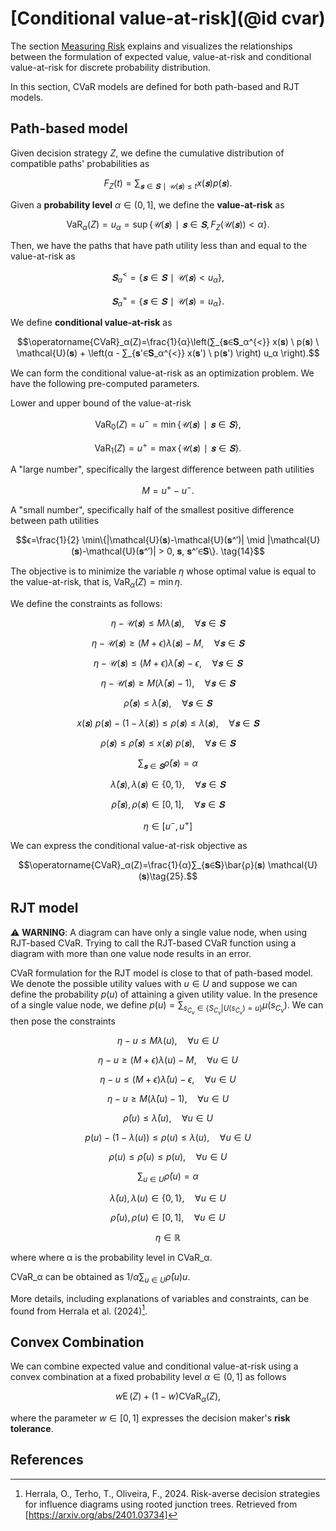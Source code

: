 # [Conditional value-at-risk](@id cvar)

The section [Measuring Risk](@ref) explains and visualizes the relationships between the formulation of expected value, value-at-risk and conditional value-at-risk for discrete probability distribution.

In this section, CVaR models are defined for both path-based and RJT models.

## Path-based model

Given decision strategy $Z,$ we define the cumulative distribution of compatible paths' probabilities as

$$F_Z(t) = ∑_{𝐬∈𝐒∣\mathcal{U}(𝐬)≤t} x(𝐬) p(𝐬).$$

Given a **probability level** $α∈(0, 1],$ we define the **value-at-risk** as

$$\operatorname{VaR}_α(Z)=u_α=\sup \{\mathcal{U}(𝐬)∣𝐬∈𝐒, F_Z(\mathcal{U}(𝐬))<α\}.$$

Then, we have the paths that have path utility less than and equal to the value-at-risk as

$$𝐒_{α}^{<}=\{𝐬∈𝐒∣\mathcal{U}(𝐬)<u_α\},$$

$$𝐒_{α}^{=}=\{𝐬∈𝐒∣\mathcal{U}(𝐬)=u_α\}.$$

We define **conditional value-at-risk** as

$$\operatorname{CVaR}_α(Z)=\frac{1}{α}\left(∑_{𝐬∈𝐒_α^{<}} x(𝐬) \ p(𝐬) \ \mathcal{U}(𝐬) + \left(α - ∑_{𝐬'∈𝐒_α^{<}} x(𝐬') \ p(𝐬') \right) u_α \right).$$

We can form the conditional value-at-risk as an optimization problem. We have the following pre-computed parameters.

Lower and upper bound of the value-at-risk

$$\operatorname{VaR}_0(Z)=u^-=\min\{\mathcal{U}(𝐬)∣𝐬∈𝐒\}, \tag{11}$$

$$\operatorname{VaR}_1(Z)=u^+=\max\{\mathcal{U}(𝐬)∣𝐬∈𝐒\}. \tag{12}$$

A "large number", specifically the largest difference between path utilities

$$M=u^+-u^-. \tag{13}$$

A "small number", specifically half of the smallest positive difference between path utilities

$$ϵ=\frac{1}{2} \min\{|\mathcal{U}(𝐬)-\mathcal{U}(𝐬^′)| \mid |\mathcal{U}(𝐬)-\mathcal{U}(𝐬^′)| > 0, 𝐬, 𝐬^′∈𝐒\}. \tag{14}$$

The objective is to minimize the variable $η$ whose optimal value is equal to the value-at-risk, that is, $\operatorname{VaR}_α(Z)=\min η.$

We define the constraints as follows:

$$η-\mathcal{U}(𝐬)≤M λ(𝐬),\quad ∀𝐬∈𝐒 \tag{14}$$

$$η-\mathcal{U}(𝐬)≥(M+ϵ) λ(𝐬) - M,\quad ∀𝐬∈𝐒 \tag{15}$$

$$η-\mathcal{U}(𝐬)≤(M+ϵ) \bar{λ}(𝐬) - ϵ,\quad ∀𝐬∈𝐒 \tag{16}$$

$$η-\mathcal{U}(𝐬)≥M (\bar{λ}(𝐬) - 1),\quad ∀𝐬∈𝐒 \tag{17}$$

$$\bar{ρ}(𝐬) ≤ \bar{λ}(𝐬),\quad ∀𝐬∈𝐒 \tag{18}$$

$$x(𝐬) \ p(𝐬) - (1 - λ(𝐬)) ≤ ρ(𝐬) ≤ λ(𝐬),\quad ∀𝐬∈𝐒 \tag{19}$$

$$ρ(𝐬) ≤ \bar{ρ}(𝐬) ≤ x(𝐬) \ p(𝐬),\quad ∀𝐬∈𝐒 \tag{20}$$

$$∑_{𝐬∈𝐒}\bar{ρ}(𝐬) = α \tag{21}$$

$$\bar{λ}(𝐬), λ(𝐬)∈\{0, 1\},\quad ∀𝐬∈𝐒 \tag{22}$$

$$\bar{ρ}(𝐬),ρ(𝐬)∈[0, 1],\quad ∀𝐬∈𝐒 \tag{23}$$

$$η∈[u^-, u^+] \tag{24}$$

We can express the conditional value-at-risk objective as

$$\operatorname{CVaR}_α(Z)=\frac{1}{α}∑_{𝐬∈𝐒}\bar{ρ}(𝐬) \mathcal{U}(𝐬)\tag{25}.$$

## RJT model

:warning: **WARNING**: A diagram can have only a single value node, when using RJT-based CVaR. Trying to call the RJT-based CVaR function using a diagram with more than one value node results in an error.

CVaR formulation for the RJT model is close to that of path-based model. We denote the possible utility values with $u ∈ U$ and suppose we can define the probability $p(u)$ of attaining a given utility value. In the presence of a single value node, we define $p(u) = ∑_{s_{C_v}∈ \text{\{} S_{C_v} \vert U(s_{C_v})=u \text{\}} }µ(s_{C_v})$. We can then pose the constraints

$$η-u≤M λ(u),\quad ∀u∈U \tag{26}$$

$$η-u≥(M+ϵ) λ(u) - M,\quad ∀u∈U \tag{27}$$

$$η-u≤(M+ϵ) \bar{λ}(u) - ϵ,\quad ∀u∈U \tag{28}$$

$$η-u≥M (\bar{λ}(u) - 1),\quad ∀u∈U \tag{29}$$

$$\bar{ρ}(u) ≤ \bar{λ}(u),\quad ∀u∈U \tag{30}$$

$$p(u) - (1 - λ(u)) ≤ ρ(u) ≤ λ(u),\quad ∀u∈U \tag{31}$$

$$ρ(u) ≤ \bar{ρ}(u) ≤ p(u),\quad ∀u∈U \tag{32}$$

$$∑_{u∈U}\bar{ρ}(u) = α \tag{33}$$

$$\bar{λ}(u), λ(u)∈\{0, 1\},\quad ∀u∈U \tag{34}$$

$$\bar{ρ}(u),ρ(u)∈[0, 1],\quad ∀u∈U \tag{35}$$

$$η∈\mathbb{R} \tag{36}$$

where where α is the probability level in CVaR_α.

CVaR_α can be obtained as $1/α ∑_{u∈U} \bar{ρ}(u)u$.

More details, including explanations of variables and constraints, can be found from Herrala et al. (2024)[^1].

## Convex Combination
We can combine expected value and conditional value-at-risk using a convex combination at a fixed probability level $α∈(0, 1]$ as follows

$$w \operatorname{E}(Z) + (1-w) \operatorname{CVaR}_α(Z), \tag{37}$$

where the parameter $w∈[0, 1]$ expresses the decision maker's **risk tolerance**.


## References
[^1]: Herrala, O., Terho, T., Oliveira, F., 2024. Risk-averse decision strategies for influence diagrams using rooted junction trees. Retrieved from [https://arxiv.org/abs/2401.03734]